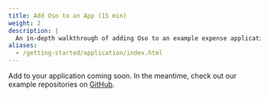```yaml
---
title: Add Oso to an App (15 min)
weight: 2
description: |
  An in-depth walkthrough of adding Oso to an example expense application.
aliases:
  - /getting-started/application/index.html
---
```


Add to your application coming soon. In the meantime, check out our
example repositories on [GitHub](https://github.com/osohq/).